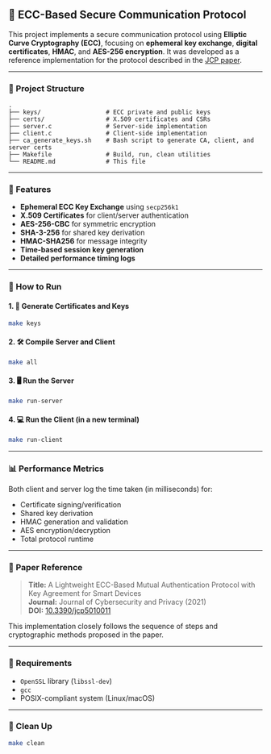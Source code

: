 ## 🔐 ECC-Based Secure Communication Protocol

This project implements a secure communication protocol using **Elliptic Curve Cryptography (ECC)**, focusing on **ephemeral key exchange**, **digital certificates**, **HMAC**, and **AES-256 encryption**. It was developed as a reference implementation for the protocol described in the [JCP paper](https://www.mdpi.com/2306-5729/5/1/11).

---

### 📁 Project Structure

```
.
├── keys/                  # ECC private and public keys
├── certs/                 # X.509 certificates and CSRs
├── server.c               # Server-side implementation
├── client.c               # Client-side implementation
├── ca_generate_keys.sh    # Bash script to generate CA, client, and server certs
├── Makefile               # Build, run, clean utilities
└── README.md              # This file
```

---

### 🔧 Features

- **Ephemeral ECC Key Exchange** using `secp256k1`
- **X.509 Certificates** for client/server authentication
- **AES-256-CBC** for symmetric encryption
- **SHA-3-256** for shared key derivation
- **HMAC-SHA256** for message integrity
- **Time-based session key generation**
- **Detailed performance timing logs**

---

### 🧪 How to Run

#### 1. 🔑 Generate Certificates and Keys
```bash
make keys
```

#### 2. 🛠️ Compile Server and Client
```bash
make all
```

#### 3. 🖥️ Run the Server
```bash
make run-server
```

#### 4. 💻 Run the Client (in a new terminal)
```bash
make run-client
```

---

### 📊 Performance Metrics

Both client and server log the time taken (in milliseconds) for:

- Certificate signing/verification
- Shared key derivation
- HMAC generation and validation
- AES encryption/decryption
- Total protocol runtime

---

### 📄 Paper Reference

> **Title:** A Lightweight ECC-Based Mutual Authentication Protocol with Key Agreement for Smart Devices  
> **Journal:** Journal of Cybersecurity and Privacy (2021)  
> **DOI:** [10.3390/jcp5010011](https://www.mdpi.com/2306-5729/5/1/11)

This implementation closely follows the sequence of steps and cryptographic methods proposed in the paper.

---

### 🧱 Requirements

- `OpenSSL` library (`libssl-dev`)
- `gcc`
- POSIX-compliant system (Linux/macOS)

---

### 🗼 Clean Up

```bash
make clean
```

